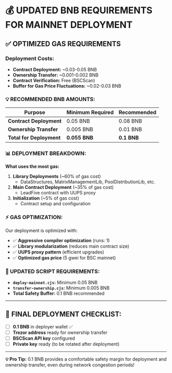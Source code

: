 # 💰 UPDATED BNB REQUIREMENTS FOR MAINNET DEPLOYMENT

## ✅ **OPTIMIZED GAS REQUIREMENTS**

### **Deployment Costs:**
- **Contract Deployment:** ~0.03-0.05 BNB
- **Ownership Transfer:** ~0.001-0.002 BNB
- **Contract Verification:** Free (BSCScan)
- **Buffer for Gas Price Fluctuations:** ~0.02-0.03 BNB

### **💡 RECOMMENDED BNB AMOUNTS:**

| Purpose | Minimum Required | Recommended | 
|---------|------------------|-------------|
| **Contract Deployment** | 0.05 BNB | 0.08 BNB |
| **Ownership Transfer** | 0.005 BNB | 0.01 BNB |
| **Total for Deployment** | **0.055 BNB** | **0.1 BNB** |

### **📊 DEPLOYMENT BREAKDOWN:**

**What uses the most gas:**
1. **Library Deployments** (~60% of gas cost)
   - DataStructures, MatrixManagementLib, PoolDistributionLib, etc.
2. **Main Contract Deployment** (~35% of gas cost)
   - LeadFive contract with UUPS proxy
3. **Initialization** (~5% of gas cost)
   - Contract setup and configuration

### **⚡ GAS OPTIMIZATION:**

Our deployment is optimized with:
- ✅ **Aggressive compiler optimization** (runs: 1)
- ✅ **Library modularization** (reduces main contract size)
- ✅ **UUPS proxy pattern** (efficient upgrades)
- ✅ **Optimized gas price** (5 gwei for BSC mainnet)

### **🔧 UPDATED SCRIPT REQUIREMENTS:**

- **`deploy-mainnet.cjs`:** Minimum 0.05 BNB
- **`transfer-ownership.cjs`:** Minimum 0.005 BNB
- **Total Safety Buffer:** 0.1 BNB recommended

---

## 🎯 **FINAL DEPLOYMENT CHECKLIST:**

- [ ] **0.1 BNB** in deployer wallet ✅
- [ ] **Trezor address** ready for ownership transfer
- [ ] **BSCScan API key** configured
- [ ] **Private key** ready (to be rotated after deployment)

---

**💡 Pro Tip:** 0.1 BNB provides a comfortable safety margin for deployment and ownership transfer, even during network congestion periods!
